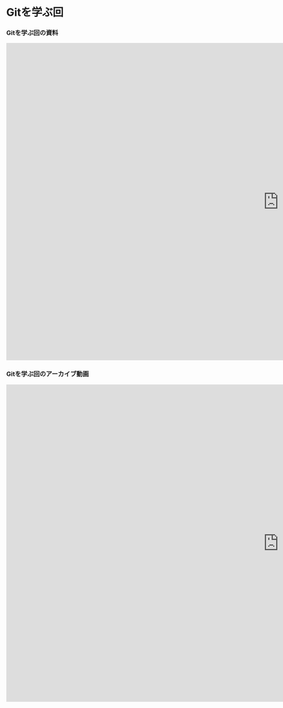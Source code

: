 # Gitを学ぶ回

### Gitを学ぶ回の資料

<iframe src="https://docs.google.com/presentation/d/e/2PACX-1vT1idaLFHprmoVQJGYVcEnSSUQphCtNVTuoR_5P_GU0uCb0Yhq1N_CCVW7uHguOm8CB6Iv-ER6l5BxC/embed?start=false&loop=false&delayms=3000" frameborder="0" width="1440" height="839" allowfullscreen="true" mozallowfullscreen="true" webkitallowfullscreen="true"></iframe>

### Gitを学ぶ回のアーカイブ動画

<iframe width="1440" height="839" src="https://www.youtube.com/embed/qkH6gzkB7No" title="YouTube video player" frameborder="0" allow="accelerometer; autoplay; clipboard-write; encrypted-media; gyroscope; picture-in-picture" allowfullscreen></iframe>